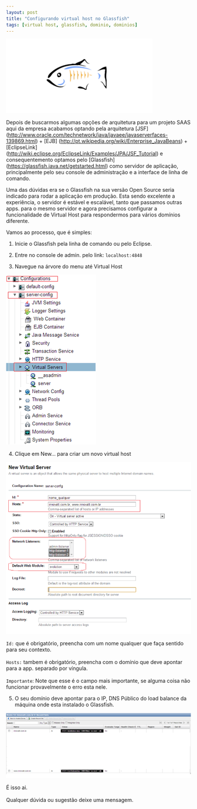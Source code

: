 ```yaml
--- 
layout: post
title: "Configurando virtual host no Glassfish"
tags: [virtual host, glassfish, dominio, dominios]
---
```


![glassfish_logo](/images/glassfish_logo.png)

Depois de buscarmos algumas op&ccedil;&otilde;es de arquitetura para um projeto SAAS aqui da empresa
acabamos optando pela arquitetura [JSF] (http://www.oracle.com/technetwork/java/javaee/javaserverfaces-139869.html) + [EJB] (http://pt.wikipedia.org/wiki/Enterprise_JavaBeans) + [EclipseLink] (http://wiki.eclipse.org/EclipseLink/Examples/JPA/JSF_Tutorial)
e consequentemento optamos pelo [Glassfish] (https://glassfish.java.net/getstarted.html) como servidor de aplica&ccedil;&atilde;o, principalmente
pelo seu console de administra&ccedil;&atilde;o e a interface de linha de comando. 

Uma das d&uacute;vidas era se o Glassfish na sua vers&atilde;o Open Source seria indicado para rodar
a aplica&ccedil;&atilde;o em produ&ccedil;&atilde;o. Esta sendo excelente a experi&ecirc;ncia, o servidor &eacute; est&aacute;vel e escal&aacute;vel,
tanto que passamos outras apps. para o mesmo servidor e agora precisamos configurar a 
funcionalidade de Virtual Host para respondermos para v&aacute;rios dom&iacute;nios diferente.

Vamos ao processo, que &eacute; simples:

1. Inicie o Glassfish pela linha de comando ou pelo Eclipse.

2. Entre no console de admin. pelo link: `localhost:4848`

3. Navegue na &aacute;rvore do menu at&eacute; Virtual Host

![vistual_host_glassfish](/images/glassfish_virtual_host_1.png)

4. Clique em New... para criar um novo virtual host

![novo_vh](/images/novo_virtual_host.png)

`Id:` que &eacute; obrigat&oacute;rio, preencha com um nome qualquer que fa&ccedil;a sentido para seu contexto.<br/><br/>
`Hosts:` tambem &eacute; obrigat&oacute;rio, preencha com o dom&iacute;nio que deve apontar para a app. separado por v&iacute;ngula.<br/><br/>
`Importante`: Note que esse &eacute; o campo mais importante, se alguma coisa n&atilde;o funcionar provavelmente o erro esta nele.

5. O seu dom&iacute;nio deve apontar para o IP, DNS P&uacute;blico do load balance da m&aacute;quina onde esta instalado o Glassfish.

![configuracao_dominio](/images/conf_dominio.png)

&Eacute; isso ai. <br/><br/>
Qualquer d&uacute;vida ou sugest&atilde;o deixe uma mensagem. 